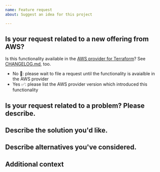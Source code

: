 ```yaml
---
name: Feature request
about: Suggest an idea for this project

---
```


## Is your request related to a new offering from AWS?
Is this functionality available in the [AWS provider for Terraform](https://registry.terraform.io/providers/hashicorp/aws/latest/docs)? See [CHANGELOG.md](https://github.com/hashicorp/terraform-provider-aws/blob/main/CHANGELOG.md), too.
  - No 🛑: please wait to file a request until the functionality is avaialble in the AWS provider
  - Yes ✅: please list the AWS provider version which introduced this functionality

## Is your request related to a problem? Please describe.
<!-- A clear and concise description of what the problem is. Ex. I'm always frustrated when ... -->

## Describe the solution you'd like.
<!-- A clear and concise description of what you want to happen -->

## Describe alternatives you've considered.
<!-- A clear and concise description of any alternative solutions or functionality you've considered -->

## Additional context
<!-- Add any other context or screenshots about the feature request here -->
